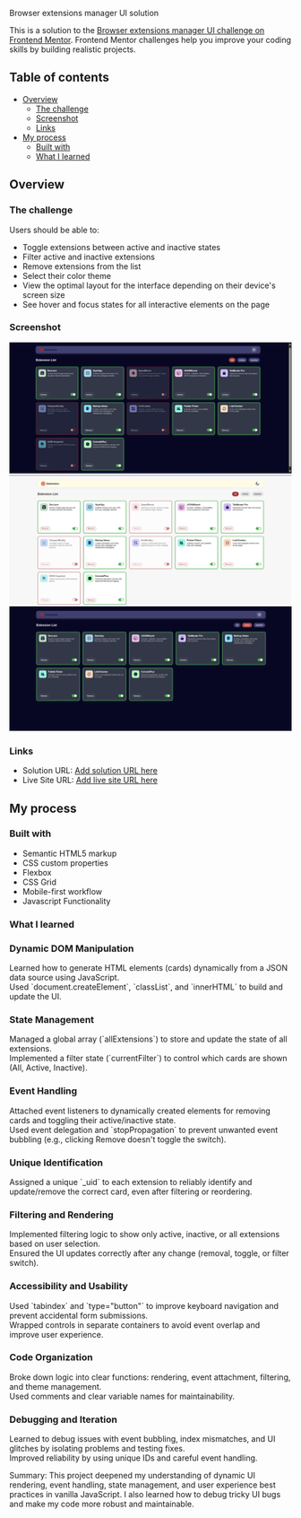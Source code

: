 Browser extensions manager UI solution

This is a solution to the [Browser extensions manager UI challenge on Frontend Mentor](https://www.frontendmentor.io/challenges/browser-extension-manager-ui-yNZnOfsMAp). Frontend Mentor challenges help you improve your coding skills by building realistic projects. 

## Table of contents

- [Overview](#overview)
  - [The challenge](#the-challenge)
  - [Screenshot](#screenshot)
  - [Links](#links)
- [My process](#my-process)
  - [Built with](#built-with)
  - [What I learned](#what-i-learned)



## Overview

### The challenge

Users should be able to:

- Toggle extensions between active and inactive states
- Filter active and inactive extensions
- Remove extensions from the list
- Select their color theme
- View the optimal layout for the interface depending on their device's screen size
- See hover and focus states for all interactive elements on the page

### Screenshot

![](./assets/images/review.png)
![](./assets/images/review_light_theme.png)
![](./assets/images/review_active.png)




### Links

- Solution URL: [Add solution URL here](https://your-solution-url.com)
- Live Site URL: [Add live site URL here](https://your-live-site-url.com)

## My process

### Built with

- Semantic HTML5 markup
- CSS custom properties
- Flexbox
- CSS Grid
- Mobile-first workflow
- Javascript Functionality



### What I learned


<h3>Dynamic DOM Manipulation</h3>
    <p>Learned how to generate HTML elements (cards) dynamically from a JSON data source using JavaScript.<br>
   Used `document.createElement`, `classList`, and `innerHTML` to build and update the UI.</p>

<h3>State Management</h3>
    <p>Managed a global array (`allExtensions`) to store and update the state of all extensions.
    <br> Implemented a filter state (`currentFilter`) to control which cards are shown (All, Active, Inactive).</p>

<h3>Event Handling</h3>
    <p>Attached event listeners to dynamically created elements for removing cards and toggling their active/inactive state.
   <br> Used event delegation and `stopPropagation` to prevent unwanted event bubbling (e.g., clicking Remove doesn't toggle the switch).
    </p>

<h3>Unique Identification</h3>
    <p>Assigned a unique `_uid` to each extension to reliably identify and update/remove the correct card, even after filtering or reordering.</p>

<h3>Filtering and Rendering</h3>
    <p>Implemented filtering logic to show only active, inactive, or all extensions based on user selection.
    <br>Ensured the UI updates correctly after any change (removal, toggle, or filter switch).</p>


<h3>Accessibility and Usability</h3>
    <p>Used `tabindex` and `type="button"` to improve keyboard navigation and prevent accidental form submissions.
    <br>Wrapped controls in separate containers to avoid event overlap and improve user experience.</p>

<h3>Code Organization</h3>
    <p>Broke down logic into clear functions: rendering, event attachment, filtering, and theme management.
    <br>Used comments and clear variable names for maintainability.</p>

<h3>Debugging and Iteration</h3>
     <p>Learned to debug issues with event bubbling, index mismatches, and UI glitches by isolating problems and testing fixes.
    <br>Improved reliability by using unique IDs and careful event handling.</p>


Summary:
This project deepened my understanding of dynamic UI rendering, event handling, state management, and user experience best practices in vanilla JavaScript. I also learned how to debug tricky UI bugs and make my code more robust and maintainable.

